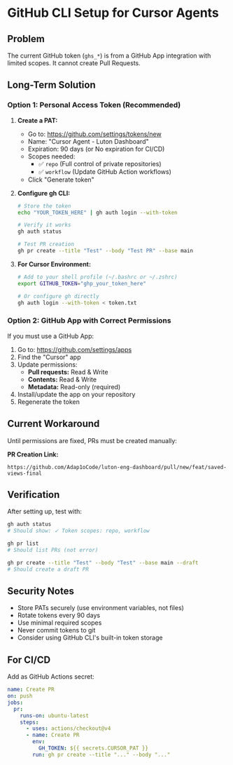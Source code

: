 # GitHub CLI Setup for Cursor Agents

## Problem
The current GitHub token (`ghs_*`) is from a GitHub App integration with limited scopes. It cannot create Pull Requests.

## Long-Term Solution

### Option 1: Personal Access Token (Recommended)

1. **Create a PAT:**
   - Go to: https://github.com/settings/tokens/new
   - Name: "Cursor Agent - Luton Dashboard"
   - Expiration: 90 days (or No expiration for CI/CD)
   - Scopes needed:
     - ✅ `repo` (Full control of private repositories)
     - ✅ `workflow` (Update GitHub Action workflows)
   - Click "Generate token"

2. **Configure gh CLI:**
   ```bash
   # Store the token
   echo "YOUR_TOKEN_HERE" | gh auth login --with-token
   
   # Verify it works
   gh auth status
   
   # Test PR creation
   gh pr create --title "Test" --body "Test PR" --base main
   ```

3. **For Cursor Environment:**
   ```bash
   # Add to your shell profile (~/.bashrc or ~/.zshrc)
   export GITHUB_TOKEN="ghp_your_token_here"
   
   # Or configure gh directly
   gh auth login --with-token < token.txt
   ```

### Option 2: GitHub App with Correct Permissions

If you must use a GitHub App:

1. Go to: https://github.com/settings/apps
2. Find the "Cursor" app
3. Update permissions:
   - **Pull requests:** Read & Write
   - **Contents:** Read & Write
   - **Metadata:** Read-only (required)
4. Install/update the app on your repository
5. Regenerate the token

## Current Workaround

Until permissions are fixed, PRs must be created manually:

**PR Creation Link:**
```
https://github.com/Adap1oCode/luton-eng-dashboard/pull/new/feat/saved-views-final
```

## Verification

After setting up, test with:
```bash
gh auth status
# Should show: ✓ Token scopes: repo, workflow

gh pr list
# Should list PRs (not error)

gh pr create --title "Test" --body "Test" --base main --draft
# Should create a draft PR
```

## Security Notes

- Store PATs securely (use environment variables, not files)
- Rotate tokens every 90 days
- Use minimal required scopes
- Never commit tokens to git
- Consider using GitHub CLI's built-in token storage

## For CI/CD

Add as GitHub Actions secret:
```yaml
name: Create PR
on: push
jobs:
  pr:
    runs-on: ubuntu-latest
    steps:
      - uses: actions/checkout@v4
      - name: Create PR
        env:
          GH_TOKEN: ${{ secrets.CURSOR_PAT }}
        run: gh pr create --title "..." --body "..."
```
